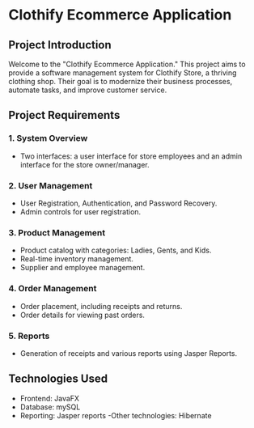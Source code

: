 # Clothify Ecommerce Application

## Project Introduction

Welcome to the "Clothify Ecommerce Application." This project aims to provide a software management system for Clothify Store, a thriving clothing shop. Their goal is to modernize their business processes, automate tasks, and improve customer service.

## Project Requirements

### 1. System Overview

- Two interfaces: a user interface for store employees and an admin interface for the store owner/manager.

### 2. User Management

- User Registration, Authentication, and Password Recovery.
- Admin controls for user registration.

### 3. Product Management

- Product catalog with categories: Ladies, Gents, and Kids.
- Real-time inventory management.
- Supplier and employee management.

### 4. Order Management

- Order placement, including receipts and returns.
- Order details for viewing past orders.

### 5. Reports

- Generation of receipts and various reports using Jasper Reports.

## Technologies Used

- Frontend: JavaFX
- Database: mySQL
- Reporting: Jasper reports
-Other technologies: Hibernate
